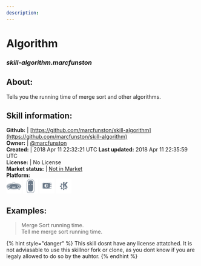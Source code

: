 ```yaml
---  
description:   
---  
```

# Algorithm  
### _skill-algorithm.marcfunston_  
## About:  
Tells you the running time of merge sort and other algorithms.

## Skill information:  
**Github:** | [https://github.com/marcfunston/skill-algorithm](https://github.com/marcfunston/skill-algorithm)  
**Owner:** | [@marcfunston](https://github.com/marcfunston)  
**Created:** | 2018 Apr 11 22:32:21 UTC  **Last updated:** 2018 Apr 11 22:35:59 UTC  
**License:** | No License  
**Market status:** | [Not in Market](https://market.mycroft.ai/skill/)  
**Platform:**  
 ![](../.gitbook/assets/mark-1-icon.png)  ![](../.gitbook/assets/mark-2-icon.png)  ![](../.gitbook/assets/picroft-icon.png)  ![](../.gitbook/assets/kde.png)   
## Examples:  
> Merge Sort running time.  
> Tell me merge sort running time.  
  
{% hint style="danger" %}
This skill dosnt have any license attatched. It is not adviasable to use this skillnor fork or clone, as you dont know if you are legaly allowed to do so by the auhtor.
{% endhint %}
